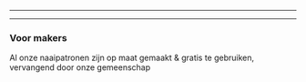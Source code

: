 ***

***

### Voor makers

Al onze naaipatronen zijn op maat gemaakt & gratis te gebruiken, vervangend door onze gemeenschap
